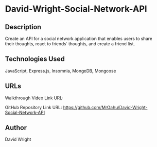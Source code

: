 # David-Wright-Social-Network-API

## Description

Create an API for a social network application that enables users to share their thoughts, react to friends' thoughts, and create a friend list.

## Technologies Used

JavaScript, Express.js, Insomnia, MongoDB, Mongoose

## URLs

Walkthrough Video Link URL:

GitHub Repository Link URL: https://github.com/MrOahu/David-Wright-Social-Network-API

## Author

David Wright
